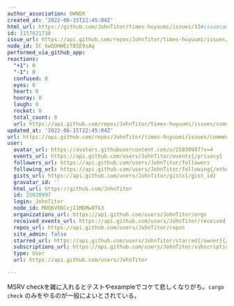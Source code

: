 ```yaml
---
author_association: OWNER
created_at: '2022-06-15T22:45:04Z'
html_url: https://github.com/JohnTitor/times-huyuumi/issues/33#issuecomment-1157021738
id: 1157021738
issue_url: https://api.github.com/repos/JohnTitor/times-huyuumi/issues/33
node_id: IC_kwDOHWEcT85E9sAq
performed_via_github_app: 
reactions:
  "+1": 0
  "-1": 0
  confused: 0
  eyes: 0
  heart: 0
  hooray: 0
  laugh: 0
  rocket: 0
  total_count: 0
  url: https://api.github.com/repos/JohnTitor/times-huyuumi/issues/comments/1157021738/reactions
updated_at: '2022-06-15T22:45:04Z'
url: https://api.github.com/repos/JohnTitor/times-huyuumi/issues/comments/1157021738
user:
  avatar_url: https://avatars.githubusercontent.com/u/25030997?v=4
  events_url: https://api.github.com/users/JohnTitor/events{/privacy}
  followers_url: https://api.github.com/users/JohnTitor/followers
  following_url: https://api.github.com/users/JohnTitor/following{/other_user}
  gists_url: https://api.github.com/users/JohnTitor/gists{/gist_id}
  gravatar_id: ''
  html_url: https://github.com/JohnTitor
  id: 25030997
  login: JohnTitor
  node_id: MDQ6VXNlcjI1MDMwOTk3
  organizations_url: https://api.github.com/users/JohnTitor/orgs
  received_events_url: https://api.github.com/users/JohnTitor/received_events
  repos_url: https://api.github.com/users/JohnTitor/repos
  site_admin: false
  starred_url: https://api.github.com/users/JohnTitor/starred{/owner}{/repo}
  subscriptions_url: https://api.github.com/users/JohnTitor/subscriptions
  type: User
  url: https://api.github.com/users/JohnTitor

---
```

MSRV checkを雑に入れるとテストやexampleでコケて悲しくなりがち。`cargo check` のみをやるのが一般によいとされている。